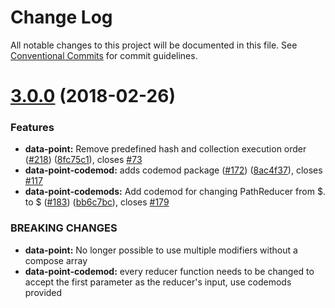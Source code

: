 # Change Log

All notable changes to this project will be documented in this file.
See [Conventional Commits](https://conventionalcommits.org) for commit guidelines.

<a name="3.0.0"></a>
# [3.0.0](https://github.com/ViacomInc/data-point/compare/v2.0.0...v3.0.0) (2018-02-26)


### Features

* **data-point:** Remove predefined hash and collection execution order ([#218](https://github.com/ViacomInc/data-point/issues/218)) ([8fc75c1](https://github.com/ViacomInc/data-point/commit/8fc75c1)), closes [#73](https://github.com/ViacomInc/data-point/issues/73)
* **data-point-codemod:** adds codemod package ([#172](https://github.com/ViacomInc/data-point/issues/172)) ([8ac4f37](https://github.com/ViacomInc/data-point/commit/8ac4f37)), closes [#117](https://github.com/ViacomInc/data-point/issues/117)
* **data-point-codemods:** Add codemod for changing PathReducer from $. to $ ([#183](https://github.com/ViacomInc/data-point/issues/183)) ([bb6c7bc](https://github.com/ViacomInc/data-point/commit/bb6c7bc)), closes [#179](https://github.com/ViacomInc/data-point/issues/179)


### BREAKING CHANGES

* **data-point:** No longer possible to use multiple modifiers without a compose array
* **data-point-codemod:** every reducer function needs to be changed to accept the first parameter as the
reducer's input, use codemods provided
